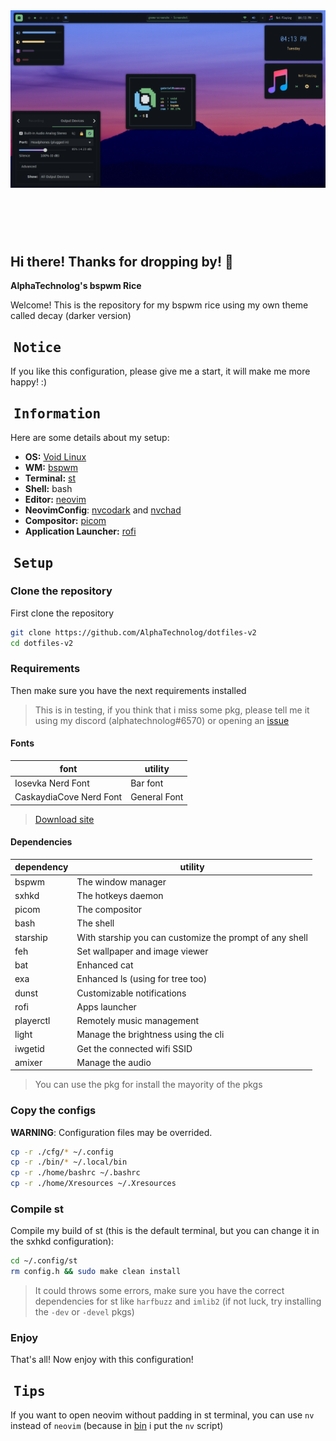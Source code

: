 <!-- inspired by rxyhn's readme -->

<!-- RICE PREVIEW -->
<div align="center">
   <a href="#--------">
      <img src="assets/banner.png" alt="Rice Preview">
   </a>
</div>

<br>

<!-- BADGES -->
<h1>
  <a href="#--------">
    <img alt="" align="left" src="https://img.shields.io/github/stars/AlphaTechnolog/dotfiles-v2?color=f1cf8a&labelColor=f1cf8a&style=for-the-badge"/>
  </a>
  <a href="#--------">
    <img alt="" align="right" src="https://badges.pufler.dev/visits/AlphaTechnolog/dotfiles-v2?style=for-the-badge&color=7ddac5&logoColor=white&labelColor=7ddac5"/>
  </a>
</h1>

<br>

## Hi there! Thanks for dropping by! :blue_heart:
<b>  AlphaTechnolog's bspwm Rice  </b>

Welcome! This is the repository for my bspwm rice using my own theme called decay (darker version)

## ‎ <samp>Notice</samp>

If you like this configuration, please give me a start, it will make me more happy! :)

## ‎ <samp>Information</samp> 

Here are some details about my setup:

- **OS:** [Void Linux](https://voidlinux.org)
- **WM:** [bspwm](https://github.com/baskerville/bspwm)
- **Terminal:** [st](https://st.suckless.org/)
- **Shell:** bash
- **Editor:** [neovim](https://github.com/neovim/neovim)
- **NeovimConfig**: [nvcodark](https://github.com/AlphaTechnolog/nvcodark) and [nvchad](https://github.com/NvChad/NvChad)
- **Compositor:** [picom](https://github.com/yshui/picom)
- **Application Launcher:** [rofi](https://github.com/davatorium/rofi)

<!-- SETUP -->
## ‎ <samp>Setup</samp>

### Clone the repository

First clone the repository

```sh
git clone https://github.com/AlphaTechnolog/dotfiles-v2
cd dotfiles-v2
```

### Requirements

Then make sure you have the next requirements installed

> This is in testing, if you think that i miss some pkg, please tell me it using my discord (alphatechnolog#6570) or opening an [issue](https://github.com/AlphaTechnolog/dotfiles-v2/issues/new)

#### Fonts

| **font** | **utility** |
|----------|-------------|
|Iosevka Nerd Font|Bar font|
|CaskaydiaCove Nerd Font|General Font|

> [Download site](https://www.nerdfonts.com/font-downloads)

#### Dependencies

| **dependency** | **utility** |
|----------------|-------------|
|bspwm|The window manager|
|sxhkd|The hotkeys daemon|
|picom|The compositor|
|bash|The shell|
|starship|With starship you can customize the prompt of any shell|
|feh|Set wallpaper and image viewer|
|bat|Enhanced cat|
|exa|Enhanced ls (using for tree too)|
|dunst|Customizable notifications|
|rofi|Apps launcher|
|playerctl|Remotely music management|
|light|Manage the brightness using the cli|
|iwgetid|Get the connected wifi SSID|
|amixer|Manage the audio|

> You can use the pkg for install the mayority of the pkgs

### Copy the configs

**WARNING**: Configuration files may be overrided.

```sh
cp -r ./cfg/* ~/.config
cp -r ./bin/* ~/.local/bin
cp -r ./home/bashrc ~/.bashrc
cp -r ./home/Xresources ~/.Xresources
```

### Compile st

Compile my build of st (this is the default terminal, but you can change it in the sxhkd configuration):

```sh
cd ~/.config/st
rm config.h && sudo make clean install
```

> It could throws some errors, make sure you have the correct dependencies for st like `harfbuzz` and `imlib2` (if not luck, try installing the `-dev` or `-devel` pkgs)

### Enjoy

That's all! Now enjoy with this configuration!

## ‎ <samp>Tips</samp>

If you want to open neovim without padding in st terminal, you can use `nv` instead of `neovim` (because in [bin](../bin) i put the `nv` script)
